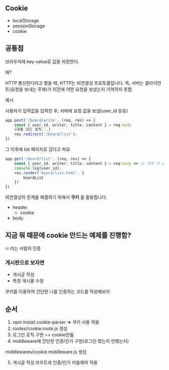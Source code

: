 ## Cookie

- localStorage
- sessionStorage
- cookie

## 공통점

브라우저에 key-value로 값을 저장한다.

왜?

HTTP 통신한다라고 했을 때, HTTP는 비연결성 프로토콜입니다.
즉, 서버는 클라이언트(요청을 보내는 주체)가 이전에 어떤 요청을 보냈는지 기억하지 못함.

예시

사용자가 입력값을 입력한 후, 서버에 요청 값을 보냄(user_id 등등)

```js
app.post('/board/write', (req, res) => {
    const { user_id, writer, title, content } = req.body
    (대충 코드 로직...)
    res.redirect('/board/list');
})
```

그 이후에 list 페이지로 갔다고 쳐요

```js
app.get('/board/list', (req, res) => {
    const { user_id, writer, title, content } = req.body => // 전부 다 undefined
    console.log(user_id);
    res.render('board/list.html', {
        boardList
    })
})
```

비연결성의 한계를 해결하기 위해서 **쿠키** 를 활용합니다.

- header
    - cookie
- body

## 지금 뭐 때문에 cookie 만드는 예제를 진행함?

`나` 라는 사람의 인증

### 게시판으로 보자면

- 게시글 작성
- 특정 게시물 수정

쿠키를 이용하여 간단한 나를 인증하는 코드를 작성해보자

## 순서

1. npm install cookie-parser => 쿠키 사용 허용
2. routes/cookie.route.js 생성
3. 로그인 로직 구현 => cookie만듦
4. middleware에 간단한 인증/인가 구현(로그인 했는지 안했는지)

middlewares/cookie.middleware.js 생성

5. 게시글 작성 라우트에 인증/인가 미들웨어 적용
